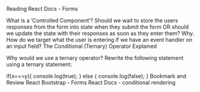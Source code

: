 Reading
React Docs - Forms

What is a ‘Controlled Component’?
Should we wait to store the users responses from the form into state when they submit the form OR should we update the state with their responses as soon as they enter them? Why.
How do we target what the user is entering if we have an event handler on an input field?
The Conditional (Ternary) Operator Explained

Why would we use a ternary operator?
Rewrite the following statement using a ternary statement:

if(x===y){
  console.log(true);
} else {
  console.log(false);
}
Bookmark and Review
React Bootstrap - Forms
React Docs - conditional rendering